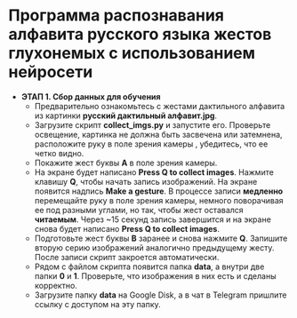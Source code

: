 # Программа распознавания алфавита русского языка жестов глухонемых с использованием нейросети #
- __ЭТАП 1. Сбор данных для обучения__ 
    - Предварительно ознакомьтесь с жестами дактильного алфавита из картинки __русский дактильный алфавит.jpg__.
    - Загрузите скрипт __collect_imgs.py__ и запустите его. Проверьте освещение, картинка не должна быть засвечена или затемнена, расположите руку в поле зрения камеры , убедитесь, что ее четко видно. 
    - Покажите жест буквы __А__ в поле зрения камеры. 
    - На экране будет написано __Press Q to collect images__. Нажмите клавишу __Q__, чтобы начать запись изображений. На экране появится надпись __Make a gesture__. В процессе записи __медленно__ перемещайте руку в поле зрения камеры, немного поворачивая ее под разными углами, но так, чтобы жест оставался __читаемым__. Через ~15 секунд запись завершится и на экране снова будет написано __Press Q to collect images__.
    - Подготовьте жест буквы __В__ заранее и снова нажмите __Q__. Запишите вторую серию изображений аналогично предыдущему жесту. После записи скрипт закроется автоматически.
    - Рядом с файлом скрипта появится папка __data__, а внутри две папки __0__ и __1__. Проверьте, что изображения в них есть и сделаны корректно.
    - Загрузите папку __data__ на Google Disk, а в чат в Telegram пришлите ссылку с доступом на эту папку.